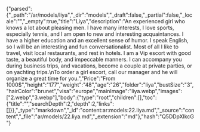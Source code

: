 {"parsed":{"_path":"/ar/models/liya","_dir":"models","_draft":false,"_partial":false,"_locale":"","_empty":true,"title":"Liya","description":"An experienced girl who knows a lot about pleasing men. I have many interests, I love sports, especially tennis, and I am open to new and interesting acquaintances. I have a higher education and an excellent sense of humor. I speak English, so I will be an interesting and fun conversationalist. Most of all I like to travel, visit local restaurants, and rest in hotels. I am a Vip escort with good taste, a beautiful body, and impeccable manners. I can accompany you during business trips, and vacations, become a couple at private parties, or on yachting trips.\nTo order a girl escort, call our manager and he will organize a great time for you.","Price":"From 1000$","height":"177","weight":"48","age":"26","folder":"liya","bustSize":"3","hairColor":"brunet","visa":"europe","mainImage":"liya.webp","images":["2.webp","3.webp"],"body":{"type":"root","children":[],"toc":{"title":"","searchDepth":2,"depth":2,"links":[]}},"_type":"markdown","_id":"content:ar:models:22.liya.md","_source":"content","_file":"ar/models/22.liya.md","_extension":"md"},"hash":"Q5DDpXlkcG"}